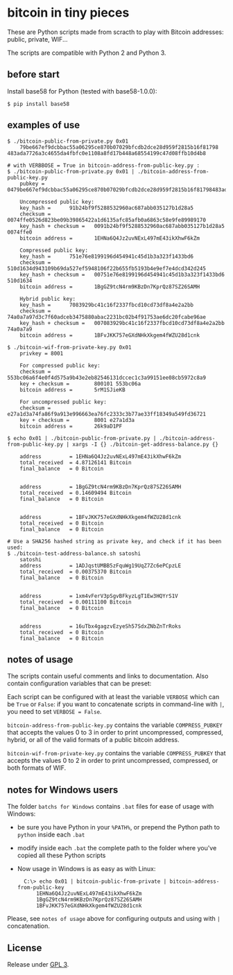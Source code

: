 # bitcoin in tiny pieces

These are Python scripts made from scracth to play with Bitcoin addresses: public, private, WIF...

The scripts are compatible with Python 2 and Python 3.

## before start

Install base58 for Python (tested with base58-1.0.0):

	$ pip install base58

## examples of use

	$ ./bitcoin-public-from-private.py 0x01
		79be667ef9dcbbac55a06295ce870b07029bfcdb2dce28d959f2815b16f81798 483ada7726a3c4655da4fbfc0e1108a8fd17b448a68554199c47d08ffb10d4b8

	# with VERBBOSE = True in bitcoin-address-from-public-key.py :
	$ ./bitcoin-public-from-private.py 0x01 | ./bitcoin-address-from-public-key.py
		pubkey = 0479be667ef9dcbbac55a06295ce870b07029bfcdb2dce28d959f2815b16f81798483ada7726a3c4655da4fbfc0e1108a8fd17b448a68554199c47d08ffb10d4b8

		Uncompressed public key:
		key_hash =      91b24bf9f5288532960ac687abb035127b1d28a5
		checksum =      0074ffe0526d823be09b39865422a1d6135afc85afb0a6863c58e9fe89989170
		key_hash + checksum =   0091b24bf9f5288532960ac687abb035127b1d28a5 0074ffe0
		bitcoin address =       1EHNa6Q4Jz2uvNExL497mE43ikXhwF6kZm

		Compressed public key:
		key_hash =      751e76e8199196d454941c45d1b3a323f1433bd6
		checksum =      510d1634d943109b69da527ef5948106f22b655fb5193b4e9ef7e4dcd342d245
		key_hash + checksum =   00751e76e8199196d454941c45d1b3a323f1433bd6 510d1634
		bitcoin address =       1BgGZ9tcN4rm9KBzDn7KprQz87SZ26SAMH

		Hybrid public key:
		key_hash =      7083929bc41c16f2337fbcd10cd73df8a4e2a2bb
		checksum =      74a0a7a97d3c7f60adceb3475880abac2231bc02b4f91753ae6dc20fcabe96ae
		key_hash + checksum =   007083929bc41c16f2337fbcd10cd73df8a4e2a2bb 74a0a7a9
		bitcoin address =       1BFvJKK757eGXdNHkXkgem4fWZU28d1cnk

	$ ./bitcoin-wif-from-private-key.py 0x01
		privkey = 8001

		For compressed public key:
		checksum =      553bc06a6f4e0f4d575a9b43e2eb82546131dccec1c3a99151ee08cb5972c8a9
		key + checksum =        800101 553bc06a
		bitcoin address =       5rM1SJieKB

		For uncompressed public key:
		checksum =      e27a1d3a74fa86f9a913e996663ea76fc2333c3b77ae33ff18349a549fd36721
		key + checksum =        8001 e27a1d3a
		bitcoin address =       26k9aD1PF

	$ echo 0x01 | ./bitcoin-public-from-private.py | ./bitcoin-address-from-public-key.py | xargs -I {} ./bitcoin-get-address-balance.py {}

		address         = 1EHNa6Q4Jz2uvNExL497mE43ikXhwF6kZm
		total_received  = 4.87126141 Bitcoin
		final_balance   = 0 Bitcoin


		address         = 1BgGZ9tcN4rm9KBzDn7KprQz87SZ26SAMH
		total_received  = 0.14609494 Bitcoin
		final_balance   = 0 Bitcoin


		address         = 1BFvJKK757eGXdNHkXkgem4fWZU28d1cnk
		total_received  = 0 Bitcoin
		final_balance   = 0 Bitcoin

	# Use a SHA256 hashed string as private key, and check if it has been used:
	$ ./bitcoin-test-address-balance.sh satoshi
		satoshi
		address         = 1ADJqstUMBB5zFquWg19UqZ7Zc6ePCpzLE
		total_received  = 0.00375370 Bitcoin
		final_balance   = 0 Bitcoin


		address         = 1xm4vFerV3pSgvBFkyzLgT1Ew3HQYrS1V
		total_received  = 0.00111100 Bitcoin
		final_balance   = 0 Bitcoin


		address         = 16uTbx4gagzvEzyeSh57SdxZNbZnTrRoks
		total_received  = 0 Bitcoin
		final_balance   = 0 Bitcoin

## notes of usage

The scripts contain useful comments and links to documentation. Also contain configuration variables that can be preset:

Each script can be configured with at least the variable `VERBOSE` which can be `True` or `False`: if you want to concatenate scripts in command-line with `|`, you need to set `VERBOSE = False`.

`bitcoin-address-from-public-key.py` contains the variable `COMPRESS_PUBKEY` that accepts the values 0 to 3 in order to print uncompressed, compressed, hybrid, or all of the valid formats of a public bitcoin address.

`bitcoin-wif-from-private-key.py` contains the variable `COMPRESS_PUBKEY` that accepts the values 0 to 2 in order to print uncompressed, compressed, or both formats of WIF.

## notes for Windows users

The folder `batchs for Windows` contains `.bat` files for ease of usage with Windows:

* be sure you have Python in your `%PATH%`, or prepend the Python path to `python` inside each `.bat`

* modify inside each `.bat` the complete path to the folder where you've copied all these Python scripts

* Now usage in Windows is as easy as with Linux:

        C:\> echo 0x01 | bitcoin-public-from-private | bitcoin-address-from-public-key
	        1EHNa6Q4Jz2uvNExL497mE43ikXhwF6kZm
	        1BgGZ9tcN4rm9KBzDn7KprQz87SZ26SAMH
	        1BFvJKK757eGXdNHkXkgem4fWZU28d1cnk

Please, see `notes of usage` above for configuring outputs and using with `|` concatenation.

## License

Release under [GPL 3](https://www.gnu.org/licenses/gpl-3.0.en.html).